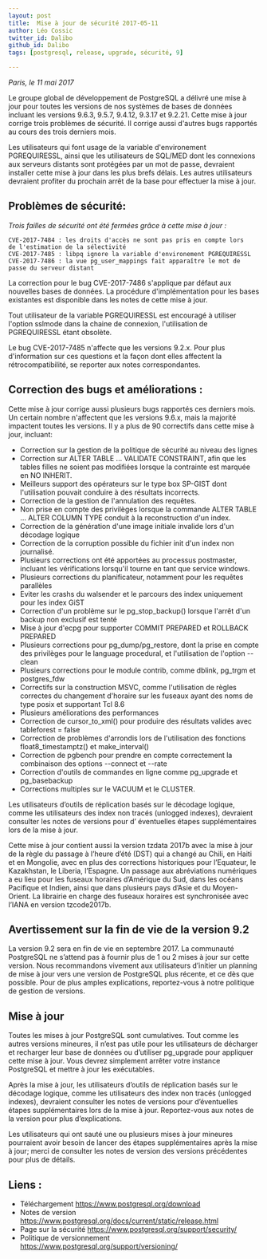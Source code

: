 ```yaml
---
layout: post
title:  Mise à jour de sécurité 2017-05-11
author: Léo Cossic
twitter_id: Dalibo
github_id: Dalibo
tags: [postgresql, release, upgrade, sécurité, 9]

---
```

*Paris, le 11 mai 2017*


Le groupe global de développement de PostgreSQL a délivré une mise à
jour pour toutes les versions de nos systèmes de bases de données
incluant les versions 9.6.3, 9.5.7, 9.4.12, 9.3.17 et 9.2.21. Cette mise à jour corrige trois problèmes de sécurité.
Il corrige aussi d'autres bugs rapportés au cours des trois derniers
mois.

<!--MORE-->

Les utilisateurs qui font usage de la variable d'environement
PGREQUIRESSL, ainsi que les utilisateurs de SQL/MED dont les connexions aux serveurs
distants sont protégées par un mot de passe, devraient installer cette
mise à jour dans les plus brefs délais.
Les autres utilisateurs devraient profiter du prochain arrêt de la base
pour effectuer la mise à jour.

Problèmes de sécurité:
---------------------

_Trois failles de sécurité ont été fermées grâce à cette mise à jour :_

    CVE-2017-7484 : les droits d'accès ne sont pas pris en compte lors
	de l'estimation de la sélectivité
    CVE-2017-7485 : libpq ignore la variable d'environement PGREQUIRESSL
    CVE-2017-7486 : la vue pg_user_mappings fait apparaître le mot de
	passe du serveur distant

La correction pour le bug CVE-2017-7486 s'applique par défaut aux
nouvelles bases de données.
La procédure d'implémentation pour les bases existantes est disponible
dans les notes de cette mise à jour.

Tout utilisateur de la variable PGREQUIRESSL est encouragé à utiliser
l'option sslmode dans la chaine de connexion,
l'utilisation de PGREQUIRESSL étant obsolète.

Le bug CVE-2017-7485 n'affecte que les versions 9.2.x.
Pour plus d'information sur ces questions et la façon dont elles
affectent la rétrocompatibilité, se reporter aux notes correspondantes.

Correction des bugs et améliorations :
-------------------------------------
Cette mise à jour corrige aussi plusieurs bugs rapportés ces
derniers mois.
Un certain nombre n'affectent que les versions 9.6.x, mais la majorité
impactent
toutes les versions. Il y a plus de 90 correctifs dans cette mise à
jour,
incluant:

* Correction sur la gestion de la politique de sécurité au niveau des
lignes
* Correction sur ALTER TABLE ... VALIDATE CONSTRAINT, afin que les
tables filles ne
 soient pas modifiées lorsque la contrainte est marquée en NO INHERIT.
* Meilleurs support des opérateurs sur le type box SP-GIST dont
l'utilisation pouvait conduire
  à des résultats incorrects.
* Correction de la gestion de l'annulation des requêtes.
* Non prise en compte des privilèges lorsque la commande ALTER TABLE ...
ALTER COLUMN TYPE
  conduit à la reconstruction d'un index.
* Correction de la génération d'une image initiale invalide lors d'un
décodage logique
* Correction de la corruption possible du fichier init d'un index non
journalisé.
* Plusieurs corrections ont été apportées au processus postmaster,
incluant les vérifications lorsqu'il
  tourne en tant que service windows.
* Plusieurs corrections du planificateur, notamment pour
les requêtes parallèles
* Eviter les crashs du walsender et le parcours des index uniquement
pour les index GiST
* Correction d'un problème sur le pg_stop_backup() lorsque l'arrêt d'un
backup non exclusif est tenté
* Mise à jour d'ecpg pour supporter COMMIT PREPARED et ROLLBACK PREPARED
* Plusieurs corrections pour pg_dump/pg_restore, dont la prise
en compte des privilèges
  pour le language procedural, et l'utilisation de
l'option --clean
* Plusieurs corrections pour le module contrib, comme dblink, pg_trgm et
postgres_fdw
* Correctifs sur la construction MSVC, comme l'utilisation de règles correctes du
changement d'horaire sur les fuseaux
  ayant des noms de type posix et supportant Tcl 8.6
* Plusieurs améliorations des performances
* Correction de cursor_to_xml() pour produire des résultats valides avec
tableforest = false
* Correction de problèmes d'arrondis lors de l'utilisation des
fonctions float8_timestamptz() et make_interval()
* Correction de pgbench pour prendre en compte correctement la
combinaison des options --connect et --rate
* Correction d'outils de commandes en ligne comme pg_upgrade et
pg_basebackup
* Corrections multiples sur le VACUUM et le CLUSTER.

Les utilisateurs d’outils de réplication basés sur le décodage logique, comme les utilisateurs des index non tracés (unlogged indexes), devraient consulter les notes de versions pour d’ éventuelles  étapes supplémentaires lors de la mise à jour.

Cette mise à jour contient aussi la version tzdata 2017b avec la mise à jour de la règle du passage à l’heure d’été (DST) qui a changé au Chili, en Haiti et en Mongolie, avec en plus des corrections historiques pour l’Equateur, le Kazakhstan, le Liberia, l’Espagne. Un passage aux abréviations numériques a eu lieu pour les fuseaux horaires d’Amérique du Sud, dans les océans Pacifique et Indien, ainsi que dans plusieurs pays d’Asie et du Moyen-Orient. La librairie en charge des fuseaux horaires est synchronisée avec l’IANA en version tzcode2017b.


Avertissement sur la fin de vie de la version 9.2
-------------------------------------------------

La version 9.2 sera en fin de vie en septembre 2017. La communauté PostgreSQL ne s’attend pas à fournir plus de 1 ou 2 mises à jour sur cette version. Nous recommandons vivement aux utilisateurs d’initier un planning de mise à jour vers une version de PostgreSQL plus récente, et ce dès que possible. Pour de plus amples explications, reportez-vous à  notre politique de gestion de versions.


Mise à jour
-----------

Toutes les mises à jour PostgreSQL sont cumulatives. Tout comme les autres versions mineures, il n’est pas utile pour les utilisateurs de décharger et recharger leur base de données ou d’utiliser pg_upgrade pour appliquer cette mise à jour. Vous devrez simplement arrêter votre instance PostgreSQL et mettre à jour les exécutables.

Après la mise à jour, les utilisateurs d’outils de réplication basés sur le décodage logique, comme les utilisateurs des index non tracés (unlogged indexes), devraient consulter les notes de versions pour d’éventuelles étapes supplémentaires lors de la mise à jour. Reportez-vous aux notes de la version pour plus d’explications.

Les utilisateurs qui ont sauté une ou plusieurs mises à jour mineures pourraient avoir besoin de lancer des étapes supplémentaires après la mise à jour; merci de consulter les notes de version des versions précédentes pour plus de détails.

Liens :
-------
* Téléchargement https://www.postgresql.org/download
* Notes de version https://www.postgresql.org/docs/current/static/release.html
* Page sur la sécurité https://www.postgresql.org/support/security/
* Politique de versionnement https://www.postgresql.org/support/versioning/

